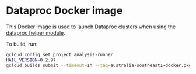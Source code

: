 # Dataproc Docker image

This Docker image is used to launch Dataproc clusters when using the
[dataproc helper module](../analysis_runner/dataproc.py).

To build, run:

```sh
gcloud config set project analysis-runner
HAIL_VERSION=0.2.97
gcloud builds submit --timeout=1h --tag=australia-southeast1-docker.pkg.dev/analysis-runner/images/dataproc:hail-$HAIL_VERSION .
```
